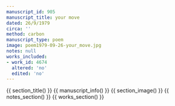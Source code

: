 ```yaml
---
manuscript_id: 905
manuscript_title: your move
dated: 26/9/1979
circa: ''
method: carbon
manuscript_type: poem
image: poem1979-09-26-your_move.jpg
notes: null
works_included:
- work_id: 4674
  altered: 'no'
  edited: 'no'
---
```


{{ section_title() }}
{{ manuscript_info() }}
{{ section_image() }}
{{ notes_section() }}
{{ works_section() }}
